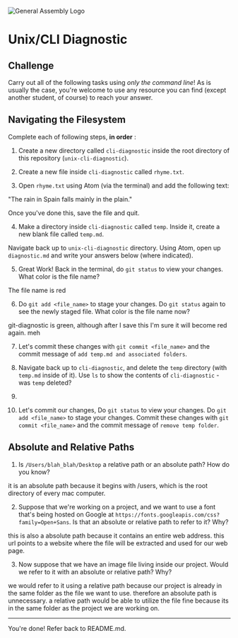 ![General Assembly Logo](http://i.imgur.com/ke8USTq.png)

# Unix/CLI Diagnostic

## Challenge

Carry out all of the following tasks using _only the command line_! As is
usually the case, you're welcome to use any resource you can find (except
another student, of course) to reach your answer.

## Navigating the Filesystem

Complete each of following steps, **in order** :

1. Create a new directory called `cli-diagnostic` inside the root directory of
this repository (`unix-cli-diagnostic`).

2. Create a new file inside `cli-diagnostic` called `rhyme.txt`.

3. Open `rhyme.txt` using Atom (via the terminal) and add the following text:

 "The rain in Spain falls mainly in the plain."

 Once you've done this, save the file and quit.

4. Make a directory inside `cli-diagnostic` called `temp`. Inside it, create a new blank file called `temp.md`.

Navigate back up to `unix-cli-diagnostic` directory.
Using Atom, open up `diagnostic.md` and write your answers below (where indicated).

5. Great Work!  Back in the terminal, do  `git status` to view your changes.  What color is the file name?

The file name is red

6. Do `git add <file_name>`  to stage your changes.  Do `git status` again to see the newly staged file.  What color is the file name now?

git-diagnostic is green, although after I save this I'm sure it will become red again. meh

7. Let's commit these changes with `git commit <file_name>` and the commit message of `add temp.md and associated folders`.

8. Navigate back up to `cli-diagnostic`, and delete the `temp` directory (with `temp.md` inside of it). Use `ls` to show the contents of `cli-diagnostic` - was `temp` deleted?
9.
9.  Let's commit our changes, Do  `git status` to view your changes.  Do `git add <file_name>`  to stage your changes.  Commit these changes with `git commit <file_name>` and the commit message of `remove temp folder`.

## Absolute and Relative Paths

1. Is `/Users/blah_blah/Desktop` a relative path or an absolute path? How do you know?

it is an absolute path because it begins with /users, which is the root directory of every mac computer.

 2. Suppose that we're working on a project, and we want to use a font that's being hosted on Google at `https://fonts.googleapis.com/css?family=Open+Sans`. Is that an absolute or relative path to refer to it? Why?

this is also a absolute path because it contains an entire web address. this url points to a website where the file will be extracted and used for our web page.

3. Now suppose that we have an image file living inside our project. Would we refer to it with an absolute or relative path? Why?

we would refer to it using a relative path because our project is already in the same folder as the file we want to use. therefore an absolute path is unnecessary. a relative path would be able to utilize the file fine because its in the same folder as the project we are working on.

<hr>

You're done! Refer back to README.md.

